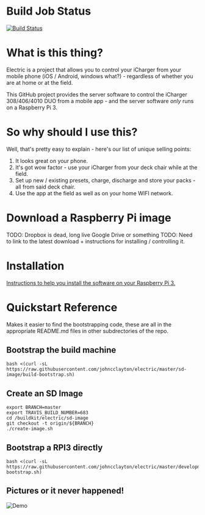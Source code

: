 # Build Job Status
[![Build Status](https://travis-ci.org/johncclayton/electric.svg?branch=master)](https://travis-ci.org/johncclayton/electric)

# What is this thing?
Electric is a project that allows you to control your iCharger from your mobile phone (iOS / Android, windows what?) - regardless of whether you are at home or at the field.

This GitHub project provides the server software to control the iCharger 308/406/4010 DUO from a mobile app - and the server software *only* runs on a Raspberry Pi 3.

# So why should I use this?
Well, that's pretty easy to explain - here's our list of unique selling points:
  1. It looks great on your phone.
  1. It's got wow factor - use your iCharger from your deck chair while at the field.
  1. Set up new / existing presets, charge, discharge and store your packs - all from said deck chair.
  1. Use the app at the field as well as on your home WIFI network.

# Download a Raspberry Pi image
TODO: Dropbox is dead, long live Google Drive or something
TODO: Need to link to the latest download + instructions for installing / controlling it. 

# Installation
[Instructions to help you install the software on your Raspberry Pi 3.](https://docs.google.com/document/d/12vy4kCue40k26qsqJIa6b5kwuOIhKOWrTJteruaGcJk/edit?usp=sharing)

# Quickstart Reference

Makes it easier to find the bootstrapping code, these are all in the appropriate README.md files in other
subdrectories of the repo. 

## Bootstrap the build machine

    bash <(curl -sL https://raw.githubusercontent.com/johncclayton/electric/master/sd-image/build-bootstrap.sh)

## Create an SD Image

    export BRANCH=master
    export TRAVIS_BUILD_NUMBER=683
    cd /buildkit/electric/sd-image
    git checkout -t origin/${BRANCH}
    ./create-image.sh

## Bootstrap a RPI3 directly

    bash <(curl -sL https://raw.githubusercontent.com/johncclayton/electric/master/development/rpi3-bootstrap.sh)

## Pictures or it never happened!

![Demo](/docs/images/teaser.gif "Charge Demo!")



